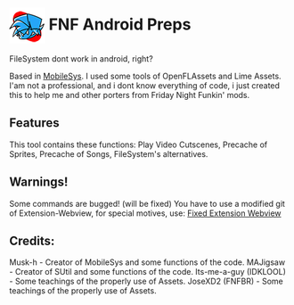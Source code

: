 # <img src="img/icon64.png" align="center"> FNF Android Preps </img>
FileSystem dont work in android, right?

Based in [MobileSys](https://github.com/Musk-h/Forever-Engine-Android/blob/main/source/android/MobileSys.hx). I used some tools of OpenFLAssets and Lime Assets.
I'am not a professional, and i dont know everything of code, i just created this to help me and other porters from Friday Night Funkin' mods.

## Features
This tool contains these functions:
Play Video Cutscenes,
Precache of Sprites, 
Precache of Songs, 
FileSystem's alternatives.

## Warnings!
Some commands are bugged! (will be fixed)
You have to use a modified git of Extension-Webview,
for special motives, use:
[Fixed Extension Webview](https://github.com/MateuzinhoX02/extension-webview)

## Credits:
Musk-h - Creator of MobileSys and some functions of the code.
MAJigsaw - Creator of SUtil and some functions of the code.
Its-me-a-guy (IDKLOOL) - Some teachings of the properly use of Assets.
JoseXD2 (FNFBR) - Some teachings of the properly use of Assets.
